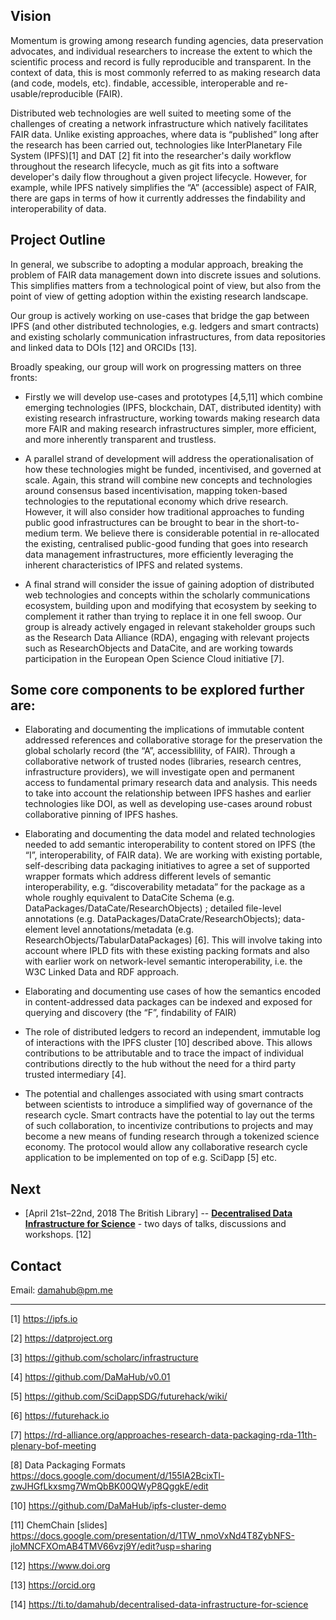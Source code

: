 ## Vision 

Momentum is growing among research funding agencies, data preservation advocates, and individual researchers to increase the extent to which the scientific process and record is fully reproducible and transparent. In the context of data, this is most commonly referred to as making research data (and code, models, etc). findable, accessible, interoperable and re-usable/reproducible (FAIR).

Distributed web technologies are well suited to meeting some of the challenges of creating a network infrastructure which natively facilitates FAIR data. Unlike existing approaches, where data is “published” long after the research has been carried out, technologies like InterPlanetary File System (IPFS)[1] and DAT [2] fit into the researcher's daily workflow throughout the research lifecycle, much as git fits into a software developer's daily flow throughout a given project lifecycle. However, for example, while IPFS natively simplifies the “A” (accessible) aspect of FAIR, there are gaps in terms of how it currently addresses the findability and interoperability of data.

## Project Outline


In general, we subscribe to adopting a modular approach, breaking the problem of FAIR data management down into discrete issues and solutions. This simplifies matters from a technological point of view, but also from the point of view of getting adoption within the existing research landscape.

Our group is actively working on use-cases that bridge the gap between IPFS (and other distributed technologies, e.g. ledgers and smart contracts) and existing scholarly communication infrastructures, from data repositories and linked data to DOIs [12] and ORCIDs [13].


Broadly speaking, our group will work on progressing matters on three fronts:


* Firstly we will develop use-cases and prototypes [4,5,11] which combine emerging technologies (IPFS, blockchain, DAT, distributed identity) with existing research infrastructure, working towards making research data more FAIR and making research infrastructures simpler, more efficient, and more inherently transparent and trustless.


* A parallel strand of development will address the operationalisation of how these technologies might be funded, incentivised, and governed at scale. Again, this strand will combine new concepts and technologies around consensus based incentivisation, mapping token-based technologies to the reputational economy which drive research. However, it will also consider how traditional approaches to funding public good infrastructures can be brought to bear in the short-to-medium term. We believe there is considerable potential in re-allocated the existing, centralised public-good funding that goes into research data management infrastructures, more efficiently leveraging the inherent characteristics of IPFS and related systems.   


* A final strand will consider the issue of gaining adoption of distributed web technologies and concepts within the scholarly communications ecosystem, building upon and modifying that ecosystem by seeking to complement it rather than trying to replace it in one fell swoop. Our group is already actively engaged in relevant stakeholder groups such as the Research Data Alliance (RDA), engaging with relevant projects such as ResearchObjects and DataCite, and are working towards participation in the European Open Science Cloud initiative [7].


## Some core components to be explored further are:


* Elaborating and documenting the implications of immutable content addressed references and collaborative storage for the preservation the global scholarly record (the “A”, accessiblility, of FAIR). Through a collaborative network of trusted nodes (libraries, research centres, infrastructure providers), we will investigate open and permanent access to fundamental primary research data and analysis. This needs to take into account the relationship between IPFS hashes and earlier technologies like DOI, as well as developing use-cases around robust collaborative pinning of IPFS hashes.

* Elaborating and documenting the data model and related technologies needed to add semantic interoperability to content stored on IPFS (the “I”, interoperability, of FAIR data).  We are working with existing portable, self-describing data packaging initiatives to agree a set of supported wrapper formats which address different levels of semantic interoperability, e.g. “discoverability metadata” for the package as a whole roughly equivalent to DataCite Schema (e.g. DataPackages/DataCate/ResearchObjects) ; detailed file-level annotations (e.g. DataPackages/DataCrate/ResearchObjects); data-element level annotations/metadata (e.g. ResearchObjects/TabularDataPackages) [6]. This will involve taking into account where IPLD fits with these existing packing formats and also with earlier work on network-level semantic interoperability, i.e. the W3C Linked Data and RDF approach.

* Elaborating and documenting use cases of how the semantics encoded in content-addressed data packages can be indexed and exposed for querying and discovery (the “F”, findability of FAIR)

* The role of distributed ledgers to record an independent, immutable log of interactions with the IPFS cluster [10] described above. This allows contributions to be attributable and to trace the impact of individual contributions directly to the hub without the need for a third party trusted intermediary [4].

* The potential and challenges associated with using smart contracts between scientists to introduce a simplified way of governance of the research cycle. Smart contracts have the potential to lay out the terms of such collaboration, to incentivize contributions to projects and may become a new means of funding research through a tokenized science economy. The protocol would allow any collaborative research cycle application to be implemented on top of e.g. SciDapp [5] etc.

## Next

* [April 21st–22nd, 2018  The British Library] -- [**Decentralised Data Infrastructure for Science**](https://ti.to/damahub/decentralised-data-infrastructure-for-science) - two days of talks, discussions and workshops. [12]

## Contact

Email: damahub@pm.me

--------

[1] https://ipfs.io

[2] https://datproject.org

[3] https://github.com/scholarc/infrastructure

[4] https://github.com/DaMaHub/v0.01

[5] https://github.com/SciDappSDG/futurehack/wiki/

[6] https://futurehack.io

[7] https://rd-alliance.org/approaches-research-data-packaging-rda-11th-plenary-bof-meeting

[8] Data Packaging Formats https://docs.google.com/document/d/155lA2BcixTl-zwJHGfLkxsmg7WmQbBK00QWyP8QggkE/edit

[10] https://github.com/DaMaHub/ipfs-cluster-demo

[11] ChemChain [slides] https://docs.google.com/presentation/d/1TW_nmoVxNd4T8ZybNFS-jloMNCFXOmAB4TMV66vzj9Y/edit?usp=sharing

[12] https://www.doi.org

[13] https://orcid.org

[14] https://ti.to/damahub/decentralised-data-infrastructure-for-science
